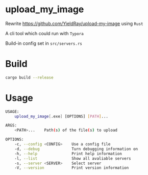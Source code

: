 # upload_my_image

Rewrite <https://github.com/YieldRay/upload-my-image> using `Rust`

A cli tool which could run with `Typora`

Build-in config set in `src/servers.rs`

# Build

```sh
cargo build --release
```

# Usage

```sh
USAGE:
    upload_my_image[.exe] [OPTIONS] [PATH]...

ARGS:
    <PATH>...    Path(s) of the file(s) to upload

OPTIONS:
    -c, --config <CONFIG>    Use a config file
    -d, --debug              Turn debugging information on
    -h, --help               Print help information
    -l, --list               Show all avaliable servers
    -s, --server <SERVER>    Select server
    -V, --version            Print version information
```
